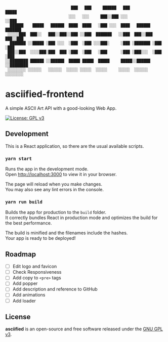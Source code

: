 ```
                             ███   ███     ██████   ███               █████
                            ░░░   ░░░     ███░░███ ░░░               ░░███ 
  ██████    █████   ██████  ████  ████   ░███ ░░░  ████   ██████   ███████ 
 ░░░░░███  ███░░   ███░░███░░███ ░░███  ███████   ░░███  ███░░███ ███░░███ 
  ███████ ░░█████ ░███ ░░░  ░███  ░███ ░░░███░     ░███ ░███████ ░███ ░███ 
 ███░░███  ░░░░███░███  ███ ░███  ░███   ░███      ░███ ░███░░░  ░███ ░███ 
░░████████ ██████ ░░██████  █████ █████  █████     █████░░██████ ░░████████
 ░░░░░░░░ ░░░░░░   ░░░░░░  ░░░░░ ░░░░░  ░░░░░     ░░░░░  ░░░░░░   ░░░░░░░░ 
```

# asciified-frontend

A simple ASCII Art API with a good-looking Web App.

[![License: GPL v3](https://img.shields.io/badge/License-GPLv3-blue.svg)](https://github.com/cybersecsi/RAUDI/blob/main/LICENSE)

## Development
This is a React application, so there are the usual available scripts.

### `yarn start`

Runs the app in the development mode.\
Open [http://localhost:3000](http://localhost:3000) to view it in your browser.

The page will reload when you make changes.\
You may also see any lint errors in the console.

### `yarn run build`

Builds the app for production to the `build` folder.\
It correctly bundles React in production mode and optimizes the build for the best performance.

The build is minified and the filenames include the hashes.\
Your app is ready to be deployed!

## Roadmap
- [ ] Edit logo and favicon
- [ ] Check Responsiveness
- [ ] Add copy to ``<pre>`` tags
- [ ] Add popper
- [ ] Add description and reference to GitHub
- [ ] Add animations
- [ ] Add loader

## License
**asciified** is an open-source and free software released under the [GNU GPL v3](https://github.com/thelicato/asciified/blob/main/LICENSE).